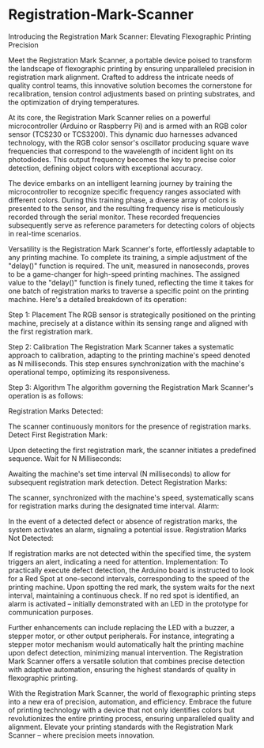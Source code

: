 # Registration-Mark-Scanner
Introducing the Registration Mark Scanner: Elevating Flexographic Printing Precision

Meet the Registration Mark Scanner, a portable device poised to transform the landscape of flexographic printing by ensuring unparalleled precision in registration mark alignment. Crafted to address the intricate needs of quality control teams, this innovative solution becomes the cornerstone for recalibration, tension control adjustments based on printing substrates, and the optimization of drying temperatures.

At its core, the Registration Mark Scanner relies on a powerful microcontroller (Arduino or Raspberry Pi) and is armed with an RGB color sensor (TCS230 or TCS3200). This dynamic duo harnesses advanced technology, with the RGB color sensor's oscillator producing square wave frequencies that correspond to the wavelength of incident light on its photodiodes. This output frequency becomes the key to precise color detection, defining object colors with exceptional accuracy.

The device embarks on an intelligent learning journey by training the microcontroller to recognize specific frequency ranges associated with different colors. During this training phase, a diverse array of colors is presented to the sensor, and the resulting frequency rise is meticulously recorded through the serial monitor. These recorded frequencies subsequently serve as reference parameters for detecting colors of objects in real-time scenarios.

Versatility is the Registration Mark Scanner's forte, effortlessly adaptable to any printing machine. To complete its training, a simple adjustment of the "delay()" function is required. The unit, measured in nanoseconds, proves to be a game-changer for high-speed printing machines. The assigned value to the "delay()" function is finely tuned, reflecting the time it takes for one batch of registration marks to traverse a specific point on the printing machine.
Here's a detailed breakdown of its operation:

Step 1: Placement
The RGB sensor is strategically positioned on the printing machine, precisely at a distance within its sensing range and aligned with the first registration mark.

Step 2: Calibration
The Registration Mark Scanner takes a systematic approach to calibration, adapting to the printing machine's speed denoted as N milliseconds. This step ensures synchronization with the machine's operational tempo, optimizing its responsiveness.

Step 3: Algorithm
The algorithm governing the Registration Mark Scanner's operation is as follows:

Registration Marks Detected:

The scanner continuously monitors for the presence of registration marks.
Detect First Registration Mark:

Upon detecting the first registration mark, the scanner initiates a predefined sequence.
Wait for N Milliseconds:

Awaiting the machine's set time interval (N milliseconds) to allow for subsequent registration mark detection.
Detect Registration Marks:

The scanner, synchronized with the machine's speed, systematically scans for registration marks during the designated time interval.
Alarm:

In the event of a detected defect or absence of registration marks, the system activates an alarm, signaling a potential issue.
Registration Marks Not Detected:

If registration marks are not detected within the specified time, the system triggers an alert, indicating a need for attention.
Implementation:
To practically execute defect detection, the Arduino board is instructed to look for a Red Spot at one-second intervals, corresponding to the speed of the printing machine. Upon spotting the red mark, the system waits for the next interval, maintaining a continuous check. If no red spot is identified, an alarm is activated – initially demonstrated with an LED in the prototype for communication purposes.

Further enhancements can include replacing the LED with a buzzer, a stepper motor, or other output peripherals. For instance, integrating a stepper motor mechanism would automatically halt the printing machine upon defect detection, minimizing manual intervention. The Registration Mark Scanner offers a versatile solution that combines precise detection with adaptive automation, ensuring the highest standards of quality in flexographic printing.

With the Registration Mark Scanner, the world of flexographic printing steps into a new era of precision, automation, and efficiency. Embrace the future of printing technology with a device that not only identifies colors but revolutionizes the entire printing process, ensuring unparalleled quality and alignment. Elevate your printing standards with the Registration Mark Scanner – where precision meets innovation.
